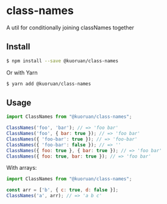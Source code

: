 # class-names

A util for conditionally joining classNames together

## Install

``` sh
$ npm install --save @kuoruan/class-names
```

Or with Yarn

``` sh
$ yarn add @kuoruan/class-names
```

## Usage

```javascript
import ClassNames from "@kuoruan/class-names";

ClassNames('foo', 'bar'); // => 'foo bar'
ClassNames('foo', { bar: true }); // => 'foo bar'
ClassNames({ 'foo-bar': true }); // => 'foo-bar'
ClassNames({ 'foo-bar': false }); // => ''
ClassNames({ foo: true }, { bar: true }); // => 'foo bar'
ClassNames({ foo: true, bar: true }); // => 'foo bar'
```

With arrays:

```javascript
import ClassNames from "@kuoruan/class-names";

const arr = ['b', { c: true, d: false }];
ClassNames('a', arr); // => 'a b c'
```
